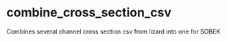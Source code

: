 # combine_cross_section_csv
Combines several channel cross section csv from lizard into one for SOBEK
